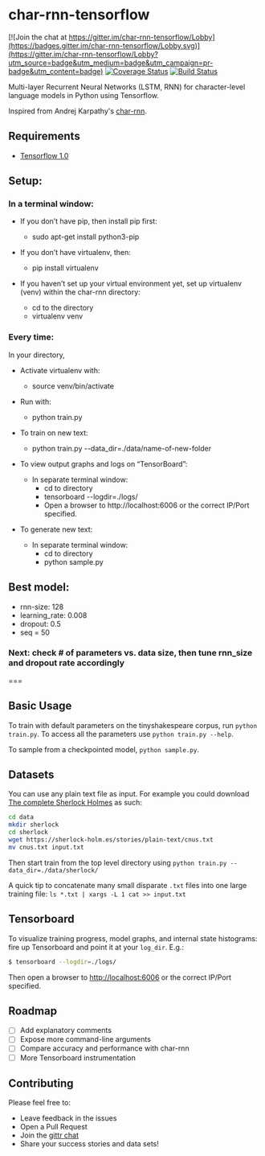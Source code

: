 char-rnn-tensorflow
===

[![Join the chat at https://gitter.im/char-rnn-tensorflow/Lobby](https://badges.gitter.im/char-rnn-tensorflow/Lobby.svg)](https://gitter.im/char-rnn-tensorflow/Lobby?utm_source=badge&utm_medium=badge&utm_campaign=pr-badge&utm_content=badge)
[![Coverage Status](https://coveralls.io/repos/github/sherjilozair/char-rnn-tensorflow/badge.svg)](https://coveralls.io/github/sherjilozair/char-rnn-tensorflow)
[![Build Status](https://travis-ci.org/sherjilozair/char-rnn-tensorflow.svg?branch=master)](https://travis-ci.org/sherjilozair/char-rnn-tensorflow)

Multi-layer Recurrent Neural Networks (LSTM, RNN) for character-level language models in Python using Tensorflow.

Inspired from Andrej Karpathy's [char-rnn](https://github.com/karpathy/char-rnn).

## Requirements
- [Tensorflow 1.0](http://www.tensorflow.org)

## Setup:

### In a terminal window:
	
- If you don’t have pip, then install pip first:
  - sudo apt-get install python3-pip

- If you don’t have virtualenv, then:
  - pip install virtualenv

- If you haven’t set up your virtual environment yet, set up virtualenv (venv) within the char-rnn directory:
  - cd to the directory
  - virtualenv venv 

### Every time:

In your directory,
- Activate virtualenv with:
  - source venv/bin/activate

- Run with:
  - python train.py

- To train on new text:
  - python train.py --data_dir=./data/name-of-new-folder

- To view output graphs and logs on “TensorBoard”:
  - In separate terminal window:
    - cd to directory
    - tensorboard --logdir=./logs/
    - Open a browser to http://localhost:6006 or the correct IP/Port 			specified.

- To generate new text:
  - In separate terminal window:
    - cd to directory
    - python sample.py 

## Best model:
- rnn-size: 128
- learning_rate: 0.008
- dropout: 0.5
- seq = 50
	

### Next: check # of parameters vs. data size, then tune rnn_size and dropout rate accordingly 

===

## Basic Usage
To train with default parameters on the tinyshakespeare corpus, run `python train.py`. To access all the parameters use `python train.py --help`.

To sample from a checkpointed model, `python sample.py`.

## Datasets
You can use any plain text file as input. For example you could download [The complete Sherlock Holmes](https://sherlock-holm.es/ascii/) as such:

```bash
cd data
mkdir sherlock
cd sherlock
wget https://sherlock-holm.es/stories/plain-text/cnus.txt
mv cnus.txt input.txt
```

Then start train from the top level directory using `python train.py --data_dir=./data/sherlock/`

A quick tip to concatenate many small disparate `.txt` files into one large training file: `ls *.txt | xargs -L 1 cat >> input.txt`

## Tensorboard
To visualize training progress, model graphs, and internal state histograms:  fire up Tensorboard and point it at your `log_dir`.  E.g.:
```bash
$ tensorboard --logdir=./logs/
```

Then open a browser to [http://localhost:6006](http://localhost:6006) or the correct IP/Port specified.


## Roadmap
- [ ] Add explanatory comments
- [ ] Expose more command-line arguments
- [ ] Compare accuracy and performance with char-rnn
- [ ] More Tensorboard instrumentation

## Contributing
Please feel free to:
* Leave feedback in the issues
* Open a Pull Request
* Join the [gittr chat](https://gitter.im/char-rnn-tensorflow/Lobby)
* Share your success stories and data sets!

